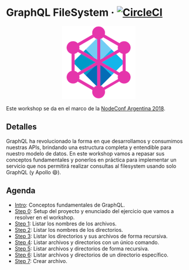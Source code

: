 # GraphQL FileSystem · [![CircleCI](https://circleci.com/gh/aaccurso/graphql-fs-nodeconfar-workshop-2018.svg?style=svg&circle-token=d815f072dd7b04e0425b8ff286ac15c3153b10f0)](https://circleci.com/gh/aaccurso/graphql-fs-nodeconfar-workshop-2018)

<p align="center">
  <img src="img/graphql-fs.png">
</p>

Este workshop se da en el marco de la [NodeConf Argentina 2018](https://2018.nodeconf.com.ar/alan-accurso-sebastian-urbina.html).

## Detalles

GraphQL ha revolucionado la forma en que desarrollamos y consumimos nuestras APIs, brindando una estructura completa y entendible para nuestro modelo de datos. En este workshop vamos a repasar sus conceptos fundamentales y ponerlos en práctica para implementar un servicio que nos permitirá realizar consultas al filesystem usando solo GraphQL (y Apollo :smile:).

## Agenda

- [Intro](/INTRO.md): Conceptos fundamentales de GraphQL.
- [Step 0](/steps/STEP-0.md): Setup del proyecto y enunciado del ejercicio que vamos a resolver en el workshop.
- [Step 1](/steps/STEP-1.md): Listar los nombres de los archivos.
- [Step 2](/steps/STEP-2.md): Listar los nombres de los directorios.
- [Step 3](/steps/STEP-3.md): Listar los directorios y sus archivos de forma recursiva.
- [Step 4](/steps/STEP-4.md): Listar archivos y directorios con un único comando.
- [Step 5](/steps/STEP-5.md): Listar archivos y directorios de forma recursiva.
- [Step 6](/steps/STEP-6.md): Listar archivos y directorios de un directorio específico.
- [Step 7](/steps/STEP-7.md): Crear archivo.
